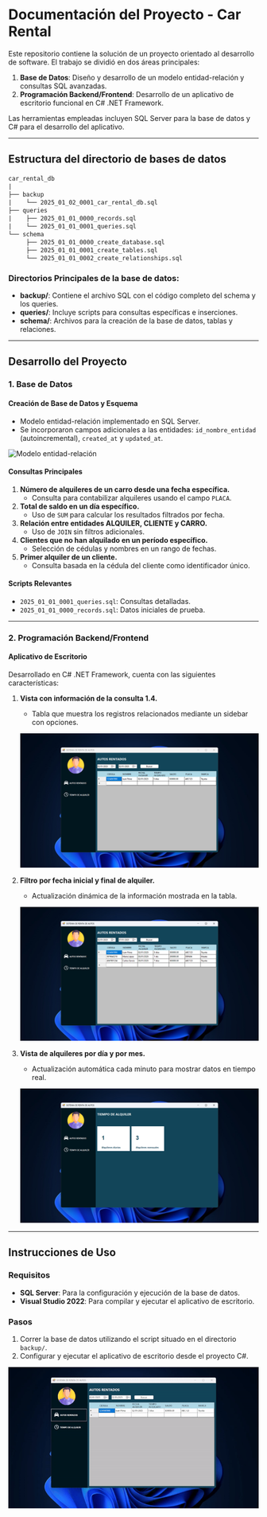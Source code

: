 # Documentación del Proyecto - Car Rental

Este repositorio contiene la solución de un proyecto orientado al desarrollo de software. El trabajo se dividió en dos áreas principales:

1. **Base de Datos**: Diseño y desarrollo de un modelo entidad-relación y consultas SQL avanzadas.
2. **Programación Backend/Frontend**: Desarrollo de un aplicativo de escritorio funcional en C# .NET Framework.

Las herramientas empleadas incluyen SQL Server para la base de datos y C# para el desarrollo del aplicativo.

---

## Estructura del directorio de bases de datos

```text
car_rental_db
|
├── backup
|    └── 2025_01_02_0001_car_rental_db.sql
├── queries
|    ├── 2025_01_01_0000_records.sql
|    └── 2025_01_01_0001_queries.sql
└── schema
     ├── 2025_01_01_0000_create_database.sql
     ├── 2025_01_01_0001_create_tables.sql
     └── 2025_01_01_0002_create_relationships.sql
```

### Directorios Principales de la base de datos:
- **backup/**: Contiene el archivo SQL con el código completo del schema y los queries.
- **queries/**: Incluye scripts para consultas específicas e inserciones.
- **schema/**: Archivos para la creación de la base de datos, tablas y relaciones.

---

## Desarrollo del Proyecto

### 1. Base de Datos

#### Creación de Base de Datos y Esquema
- Modelo entidad-relación implementado en SQL Server.
- Se incorporaron campos adicionales a las entidades: `id_nombre_entidad` (autoincremental), `created_at` y `updated_at`.

![Modelo entidad-relación](https://github.com/user-attachments/assets/86d958d0-0f06-405d-ae7f-5fd444eb8a66)

#### Consultas Principales
1. **Número de alquileres de un carro desde una fecha específica.**
   - Consulta para contabilizar alquileres usando el campo `PLACA`.
2. **Total de saldo en un día específico.**
   - Uso de `SUM` para calcular los resultados filtrados por fecha.
3. **Relación entre entidades ALQUILER, CLIENTE y CARRO.**
   - Uso de `JOIN` sin filtros adicionales.
4. **Clientes que no han alquilado en un período específico.**
   - Selección de cédulas y nombres en un rango de fechas.
5. **Primer alquiler de un cliente.**
   - Consulta basada en la cédula del cliente como identificador único.

#### Scripts Relevantes
- `2025_01_01_0001_queries.sql`: Consultas detalladas.
- `2025_01_01_0000_records.sql`: Datos iniciales de prueba.

---

### 2. Programación Backend/Frontend

#### Aplicativo de Escritorio
Desarrollado en C# .NET Framework, cuenta con las siguientes características:

1. **Vista con información de la consulta 1.4.**
   - Tabla que muestra los registros relacionados mediante un sidebar con opciones.

   ![Vista de la consulta 1.4](https://raw.githubusercontent.com/Digovil/car_rental/refs/heads/main/captures/capture_001.png)

2. **Filtro por fecha inicial y final de alquiler.**
   - Actualización dinámica de la información mostrada en la tabla.

   ![Filtro por fechas](https://raw.githubusercontent.com/Digovil/car_rental/refs/heads/main/captures/capture_002.png)

3. **Vista de alquileres por día y por mes.**
   - Actualización automática cada minuto para mostrar datos en tiempo real.

   ![Vista de alquileres por tiempo](https://raw.githubusercontent.com/Digovil/car_rental/refs/heads/main/captures/capture_003.png)

---

## Instrucciones de Uso

### Requisitos
- **SQL Server**: Para la configuración y ejecución de la base de datos.
- **Visual Studio 2022**: Para compilar y ejecutar el aplicativo de escritorio.

### Pasos
1. Correr la base de datos utilizando el script situado en el directorio `backup/`.
2. Configurar y ejecutar el aplicativo de escritorio desde el proyecto C#.

![Ejecución del aplicativo](https://raw.githubusercontent.com/Digovil/car_rental/refs/heads/main/captures/capture_005.gif)


